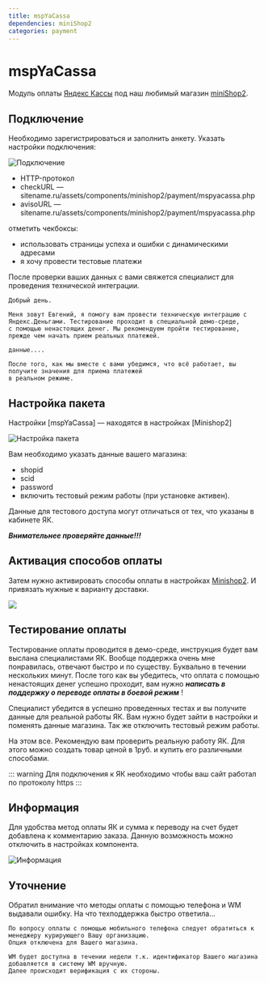 ```yaml
---
title: mspYaCassa
dependencies: miniShop2
categories: payment
---
```


# mspYaCassa

Модуль оплаты [Яндекс Кассы][2] под наш любимый магазин [miniShop2][1].

## Подключение

Необходимо зарегистрироваться и заполнить анкету. Указать настройки подключения:

![Подключение](https://file.modx.pro/files/2/8/c/28c27abcde1633707db8ce1329b4735e.png)

- HTTP-протокол
- checkURL — sitename.ru/assets/components/minishop2/payment/mspyacassa.php
- avisoURL — sitename.ru/assets/components/minishop2/payment/mspyacassa.php

отметить чекбоксы:

- использовать страницы успеха и ошибки с динамическими адресами
- я хочу провести тестовые платежи

После проверки ваших данных с вами свяжется специалист для проведения технической интеграции.

```
Добрый день.

Меня зовут Евгений, я помогу вам провести техническую интеграцию с Яндекс.Деньгами. Тестирование проходит в специальной демо-среде,
с помощью ненастоящих денег. Мы рекомендуем пройти тестирование, прежде чем начать прием реальных платежей.

данные....

После того, как мы вместе с вами убедимся, что всё работает, вы получите значения для приема платежей
в реальном режиме.
```

## Настройка пакета

Настройки [mspYaCassa] — находятся в настройках [Minishop2]

![Настройка пакета](https://file.modx.pro/files/0/3/8/038c79034bb3484f6a33d7e6f51d45c7.png)

Вам необходимо указать данные вашего магазина:

- shopid
- scid
- password
- включить тестовый режим работы (при установке активен).

Данные для тестового доступа могут отличаться от тех, что указаны в кабинете ЯК.

***Внимательнее проверяйте данные!!!***

## Активация способов оплаты

Затем нужно активировать способы оплаты в настройках [Minishop2][1]. И привязать нужные к варианту доставки.

[![](https://file.modx.pro/files/9/a/e/9ae90bb46107c40e6b894f582f5ca4des.jpg)](https://file.modx.pro/files/9/a/e/9ae90bb46107c40e6b894f582f5ca4de.png)

## Тестирование оплаты

Тестирование оплаты проводится в демо-среде, инструкция будет вам выслана специалистами ЯК.
Вообще поддержка очень мне понравилась, отвечают быстро и по существу. Буквально в течении нескольких минут.
После того как вы убедитесь, что оплата с помощью ненастоящих денег успешно проходит, вам нужно
***написать в поддержку о переводе оплаты в боевой режим*** !

Специалист убедится в успешно проведенных тестах и вы получите данные для реальной работы ЯК.
Вам нужно будет зайти в настройки и поменять данные магазина.
Так же отключить тестовый режим работы.

На этом все. Рекомендую вам проверить реальную работу ЯК. Для этого можно создать товар ценой в 1руб.
и купить его различными способами.

::: warning
Для подключения к ЯК необходимо чтобы ваш сайт работал по протоколу https
:::

## Информация

Для удобства метод оплаты ЯК и сумма к переводу на счет будет добавлена к комментарию заказа.
Данную возможность можно отключить в настройках компонента.

![Информация](https://file.modx.pro/files/f/b/9/fb9324987d24f7efd37c02a5b8878c62.png)

## Уточнение

Обратил внимание что методы оплаты с помощью телефона и WM выдавали ошибку. На что техподдержка быстро ответила…

```
По вопросу оплаты с помощью мобильного телефона следует обратиться к менеджеру курирующего Вашу организацию.
Опция отключена для Вашего магазина.

WM будет доступна в течении недели т.к. идентификатор Вашего магазина добавляется в систему WM вручную.
Далее происходит верификация с их стороны.
```

[1]: /components/minishop2/
[2]: http://kassa.yandex.ru/
